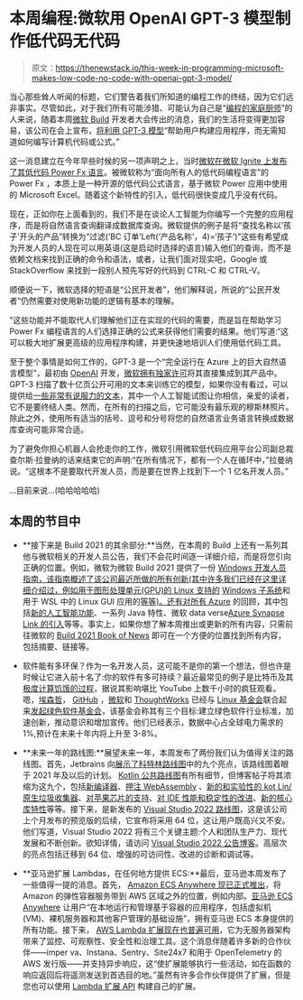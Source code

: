 # 本周编程:微软用 OpenAI GPT-3 模型制作低代码无代码

> 原文：<https://thenewstack.io/this-week-in-programming-microsoft-makes-low-code-no-code-with-openai-gpt-3-model/>

当心那些耸人听闻的标题，它们警告着我们所知道的编程工作的终结，因为它们远非事实。尽管如此，对于我们所有可能涉猎、可能认为自己是“[编程的家庭厨师](https://thenewstack.io/this-week-in-programming-what-kind-of-developer-are-you-anyway/)”的人来说，随着本周[微软 Build](https://mybuild.microsoft.com/) 开发者大会传出的消息，我们的生活将变得更加容易，该公司在会上宣布，[将利用 GPT-3 模型](https://blogs.microsoft.com/ai/from-conversation-to-code-microsoft-introduces-its-first-product-features-powered-by-gpt-3/)“帮助用户构建应用程序，而无需知道如何编写计算机代码或公式。”

这一消息建立在今年早些时候的另一项声明之上，当时[微软在微软 Ignite 上发布了其低代码 Power Fx 语言](https://thenewstack.io/this-week-in-programming-microsofts-power-fx-low-code-language/)。被微软称为“面向所有人的低代码编程语言”的 Power Fx ，本质上是一种开源的低代码公式语言，基于微软 Power 应用中使用的 Microsoft Excel。随着这个新特性的引入，低代码很快变成几乎没有代码。

现在，正如你在上面看到的，我们不是在谈论人工智能为你编写一个完整的应用程序，而是将自然语言查询翻译成数据库查询。微软提供的例子是将“查找名称以‘孩子’开头的产品”转换为“过滤(‘BC 订单’Left(‘产品名称’，4)=‘孩子’)”这些有希望成为开发人员的人现在可以用英语(这是启动时选择的语言)输入他们的查询，而不是依赖文档来找到正确的命令和语法，或者，让我们面对现实吧，Google 或 StackOverflow 来找到一段别人预先写好的代码到 CTRL-C 和 CTRL-V。

顺便说一下，微软选择的短语是“公民开发者”，他们解释说，所说的“公民开发者”仍然需要对使用新功能的逻辑有基本的理解。

“这些功能并不能取代人们理解他们正在实现的代码的需要，而是旨在帮助学习 Power Fx 编程语言的人们选择正确的公式来获得他们需要的结果。他们写道:“这可以极大地扩展更高级的应用程序构建，并更快速地培训人们使用低代码工具。

至于整个事情是如何工作的，GPT-3 是一个“完全运行在 Azure 上的巨大自然语言模型”，最初由 [OpenAI](https://openai.com/) 开发，[微软拥有独家许可](https://blogs.microsoft.com/blog/2020/09/22/microsoft-teams-up-with-openai-to-exclusively-license-gpt-3-language-model/)将其直接集成到其产品中。GPT-3 扫描了数十亿页公开可用的文本来训练它的模型，如果你没有看过，可以提供给[一些非常有说服力的文本](https://www.theguardian.com/commentisfree/2020/sep/08/robot-wrote-this-article-gpt-3)，其中一个人工智能试图让你相信，亲爱的读者，它不是要终结人类。然而，在所有的扫描之后，它可能没有最乐观的穆斯林照片。除此之外，使用所有适当的括号、逗号和分号将您的自然语言业务语言转换成数据库查询可能非常合适。

为了避免你担心机器人会抢走你的工作，微软引用微软低代码应用平台公司副总裁查尔斯·拉曼纳的话来结束它的声明:“在所有情况下，都有一个人在循环中，”拉曼纳说。“这根本不是要取代开发人员，而是要在世界上找到下一个 1 亿名开发人员。”

…目前来说…(哈哈哈哈哈)

## 本周的节目中

*   **接下来是 Build 2021 的其余部分:**当然，在本周的 Build 上还有一系列其他与微软相关的开发人员公告，我们不会花时间逐一详细介绍，而是将您引向正确的位置。例如，微软为微软 Build 2021 提供了一份 [Windows 开发人员指南，该指南概述了该公司最近所做的所有创新(其中许多我们已经在这里详细介绍过，例如用于图形处理单元(GPU)的 Linux 支持的](https://blogs.windows.com/windowsdeveloper/2021/05/25/the-windows-developers-guide-to-microsoft-build-2021/) [Windows 子系统](https://docs.microsoft.com/en-us/windows/win32/direct3d12/gpu-accelerated-training)和用于 WSL 中的 Linux GUI 应用的[等等)。还有](https://aka.ms/wslg)[对所有 Azure](https://azure.microsoft.com/blog/azure-at-microsoft-build-recap-build-amazing-things-on-your-terms-anywhere/) 的回顾，其中包括[新的人工智能功能](https://aka.ms/Build21-CloudNativeDataAIBlog)、一系列 Java 特性、微软 data verse[Azure Synapse Link 的引入](https://aka.ms/Build21-DataverseSynapseBlog)等等。事实上，如果你想了解本周推出或更新的所有内容，只需前往微软的 [Build 2021 Book of News](https://news.microsoft.com/build-2021-book-of-news/) 即可在一个方便的位置找到所有内容，包括摘要、链接等。

*   软件能有多环保？作为一名开发人员，这可能不是你的第一个想法，但也许是时候让它进入前十名了:你的软件有多可持续？最近最常见的例子是比特币及其[极度计算饥饿的过程](https://www.azocleantech.com/article.aspx?ArticleID=1231)，据说其影响堪比 YouTube 上数千小时的疯狂观看。嗯，[埃森哲](https://www.accenture.com/us-en/services/sustainability-index)， [GitHub](https://github.blog/2021-04-22-environmental-sustainability-github/#:~:text=Carbon%20neutral%20since%202019:%20GitHub,clean%20renewable%20energy%20by%202025.) ，[微软](https://www.microsoft.com/en-us/corporate-responsibility/sustainability?activetab=pivot_1%3aprimaryr3)和 [ThoughtWorks](http://www.thoughtworks.com/) 已经与 [Linux 基金会](https://www.linuxfoundation.org/)联合起来[发起绿色软件基金会](https://blogs.microsoft.com/blog/2021/05/25/accenture-github-microsoft-and-thoughtworks-launch-the-green-software-foundation-with-the-linux-foundation-to-put-sustainability-at-the-core-of-software-engineering/)，该基金会称其有三个目标:建立绿色软件行业标准，加速创新，推动意识和增加宣传。他们已经表示，数据中心占全球电力需求的 1%,预计在未来十年内将上升至 3-8%。
*   **未来一年的路线图:**展望未来一年，本周发布了两份我们认为值得关注的路线图。首先，Jetbrains 向[展示了科特林路线图](https://blog.jetbrains.com/kotlin/2021/05/nine-highlights-from-the-kotlin-roadmap/)中的九个亮点，该路线图着眼于 2021 年及以后的计划。 [Kotlin 公共路线图](https://kotl.in/h4nimn)有所有细节，但博客帖子将其浓缩为这九个，包括[新编译器](https://blog.jetbrains.com/kotlin/2021/05/nine-highlights-from-the-kotlin-roadmap/#new-compiler)、[押注 WebAssembly](https://blog.jetbrains.com/kotlin/2021/05/nine-highlights-from-the-kotlin-roadmap/#webassembly) 、[新的和实验性的 kot Lin/原生垃圾收集器](https://blog.jetbrains.com/kotlin/2021/05/nine-highlights-from-the-kotlin-roadmap/#kn-gc)、[对苹果芯片的支持](https://blog.jetbrains.com/kotlin/2021/05/nine-highlights-from-the-kotlin-roadmap/#apple-silicon)、[对 IDE 性能和稳定性的改进](https://blog.jetbrains.com/kotlin/2021/05/nine-highlights-from-the-kotlin-roadmap/#ide-performance)、[新的核心库特性](https://blog.jetbrains.com/kotlin/2021/05/nine-highlights-from-the-kotlin-roadmap/#lib-features)等等。接下来，是新发布的 [Visual Studio 2022 路线图](https://docs.microsoft.com/en-us/visualstudio/productinfo/vs-roadmap)，这是该公司上个月发布的预览版的后续，它宣布将采用 64 位，这让用户既高兴又不安。他们写道，Visual Studio 2022 将有三个关键主题:个人和团队生产力、现代发展和不断创新。欲知详情，请访问 [Visual Studio 2022 公告博客](https://devblogs.microsoft.com/visualstudio/visual-studio-2022/)。高层次的亮点包括迁移到 64 位、增强的可访问性、改进的诊断和调试等。

*   **亚马逊扩展 Lambdas，在任何地方提供 ECS:**最后，亚马逊本周发布了一些值得一提的消息。首先， [Amazon ECS Anywhere 现已正式推出](https://aws.amazon.com/blogs/aws/getting-started-with-amazon-ecs-anywhere-now-generally-available/)，将 Amazon 的弹性容器服务带到 AWS 区域之外的位置，例如内部。[亚马逊 ECS Anywhere](https://aws.amazon.com/ecs/anywhere) 让用户“在本地运行和管理基于容器的应用程序，包括虚拟机(VM)、裸机服务器和其他客户管理的基础设施”，拥有亚马逊 ECS 本身提供的所有功能。接下来， [AWS Lambda 扩展现在也普遍可用](https://feedproxy.google.com/~r/AmazonWebServicesBlog/~3/Ojzzq6mN-AU/)，它为无服务器架构带来了监控、可观察性、安全性和治理工具。这个消息伴随着许多新的合作伙伴——imper va、Instana、Sentry、Site24x7 和用于 OpenTelemetry 的 AWS 发行版——并支持异步响应，这“使扩展能够执行一些活动，如在函数的响应返回后将遥测发送到首选目的地。”虽然有许多合作伙伴提供了扩展，但是您也可以使用 [Lambda 扩展 API](https://docs.aws.amazon.com/lambda/latest/dg/runtimes-extensions-api.html) 构建自己的扩展。

<svg xmlns:xlink="http://www.w3.org/1999/xlink" viewBox="0 0 68 31" version="1.1"><title>Group</title> <desc>Created with Sketch.</desc></svg>